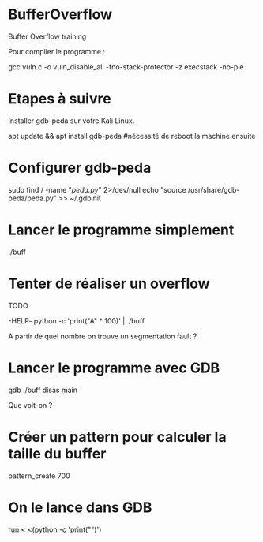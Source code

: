 # BufferOverflow
Buffer Overflow training

Pour compiler le programme : 

gcc vuln.c -o vuln_disable_all -fno-stack-protector -z execstack -no-pie

# Etapes à suivre

Installer gdb-peda sur votre Kali Linux. 

apt update && apt install gdb-peda #nécessité de reboot la machine ensuite

# Configurer gdb-peda 

sudo find / -name "*peda.py*" 2>/dev/null
echo "source /usr/share/gdb-peda/peda.py" >> ~/.gdbinit

# Lancer le programme simplement

./buff

# Tenter de réaliser un overflow

TODO

-HELP- 
python -c 'print("A" * 100)' | ./buff

A partir de quel nombre on trouve un segmentation fault ?

# Lancer le programme avec GDB

gdb ./buff
disas main

Que voit-on ?

# Créer un pattern pour calculer la taille du buffer

 pattern_create 700

 # On le lance dans GDB

 run < <(python -c 'print("<pattern>")')

 


